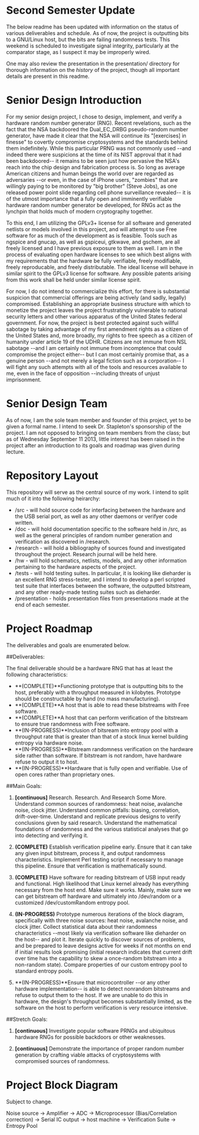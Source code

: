 Second Semester Update
======================

The below readme has been updated with information on the status of various 
deliverables and schedule. As of now, the project is outputting bits to a
GNU/Linux host, but the bits are failing randomness tests. This weekend is
scheduled to investigate signal integrity, particularly at the comparator
stage, as I suspect it may be improperly wired.

One may also review the presentation in the presentation/ directory for
thorough information on the *history* of the project, though all important
details are present in this readme.

Senior Design Introduction
==========================

For my senior design project, I chose to design, implement, and verify a 
hardware random number generator (RNG). Recent revelations, such as the fact
that the NSA backdoored the Dual\_EC\_DRBG pseudo-random number generator, have
made it clear that the NSA will continue its "[exercises] in finesse" to
covertly compromise cryptosystems and the standards behind them indefinitely.
While this particular PRNG was not commonly used --and indeed there were
suspicions at the time of its NIST approval that it had been backdoored-- it
remains to be seen just how pervasive the NSA's reach into the chip design and
fabrication process is. So long as average American citizens and human beings
the world over are regarded as adversaries --or even, in the case of iPhone
users, "zombies" that are willingly paying to be monitored by "big brother"
(Steve Jobs), as one released power point slide regarding cell phone
surveillance revealed-- it is of the utmost importance that a fully open and
imminently verifiable hardware random number generator be developed, for RNGs
act as the lynchpin that holds much of modern cryptography together.

To this end, I am utilizing the GPLv3+ license for all software and generated
netlists or models involved in this project, and will attempt to use Free
software for as much of the development as is feasible. Tools such as ngspice 
and gnucap, as well as gspiceui, gtkwave, and gschem, are all freely licensed
and I have previous exposure to them as well. I am in the process of evaluating
open hardware licenses to see which best aligns with my requirements that the
hardware be fully verifiable, freely modifiable, freely reproducable, and
freely distributable. The ideal license will behave in similar spirit to the
GPLv3 license for software. Any possible patents arising from this work shall
be held under similar license spirit.

For now, I do not intend to commercialize this effort, for there is substantial
suspicion that commercial offerings are being actively (and sadly, legally)
compromised. Establishing an appropriate business structure with which to
monetize the project leaves the project frustratingly vulnerable to national
security letters and other various apparatus of the United States federal
government. For now, the project is best protected against such willful
sabotage by taking advantage of my first amendment rights as a citizen of the
United States and, more broadly, my rights to free speech as a citizen of
humanity under article 19 of the UDHR. Citizens are not immune from NSL
sabotage --and I am certainly not immune from incomptence that could compromise
the project either-- but I can most certainly promise that, as a genuine person
--and not merely a legal fiction such as a corporation-- I will fight any such
attempts with all of the tools and resources available to me, even in the face
of opposition --including threats of unjust imprisonment.

Senior Design Team
==================

As of now, I am the sole team member and founder of this project, yet to be 
given a formal name. I intend to seek Dr. Stapleton's sponsorship of the 
project. I am not opposed to bringing on team members from the class; but 
as of Wednesday September 11 2013, little interest has been raised in the 
project after an introduction to its goals and roadmap was given during 
lecture. 

Repository Layout
=================

This repository will serve as the central source of my work. I intend to split 
much of it into the following heirarchy:

* /src - will hold source code for interfacing between the hardware and the USB
  serial port, as well as any other daemons or verifyer code written.
* /doc - will hold documentation specific to the software held in /src, as well
  as the general principles of random number generation and verification as
discovered in /research.
* /research - will hold a bibliography of sources found and investigated
  throughout the project. Research journal will be held here.
* /hw - will hold schematics, netlists, models, and any other information
  pertaining to the hardware aspects of the project.
* /tests - will hold testing suites. In particular, it is looking like
  dieharder is an excellent RNG stress-tester, and I intend to develop a perl
scripted test suite that interfaces between the software, the outputted
bitstream, and any other ready-made testing suites such as dieharder.
* /presentation - holds presentation files from presentations made at the end
  of each semester.

Project Roadmap
===============

The deliverables and goals are enumerated below.

##Deliverables:

The final deliverable should be a hardware RNG that has at least the following 
characteristics:

* **(COMPLETE)**Functioning prototype that is outputting bits to the host,
  preferably with a throughput measured in kilobytes. Prototype should be
constructable by hand (no mass manufacturing).
* **(COMPLETE)**A host that is able to read these bitstreams with Free
  software.
* **(COMPLETE)**A host that can perform verification of the bitstream to ensure
  true randomness with Free software.
* **(IN-PROGRESS)**Inclusion of bitsream into entropy pool with a throughput
  rate that is greater than that of a stock linux kernel building entropy via
hardware noise.
* **(IN-PROGRESS)**Bitstream randomness verification on the hardware side
  rather than software.  If bitstream is not random, have hardware refuse to
output it to host.
* **(IN-PROGRESS)**Hardware that is fully open and verifiable. Use of open
  cores rather than proprietary ones.

##Main Goals:

1. **[continuous]** Research. Research. And Research Some More. Understand
   common sources of randomness: heat noise, avalanche noise, clock jitter.
Understand common pitfalls: biasing, correlation, drift-over-time. Understand
and replicate previous designs to verify conclusions given by said research.
Understand the mathematical foundations of randomness and the various
statistical analyses that go into detecting and verifying it.

2. **(COMPLETE)** Establish verification pipeline early.  Ensure that it can
   take any given input bitstream, process it, and output randomness
characteristics. Implement Perl testing script if necessary to manage this
pipeline. Ensure that verification is mathematically sound.

3. **(COMPLETE)** Have software for reading bitstream of USB input ready and
   functional.  High likelihood that Linux kernel already has everything
necessary from the host end. Make sure it works. Mainly, make sure we can get
bitstream off hardware and ultimately into /dev/random or a customized
/dev/customRandom entropy pool.

4. **(IN-PROGRESS)** Prototype numerous iterations of the block diagram,
   specifically with three noise sources: heat noise, avalanche noise, and
clock jitter. Collect statistical data about their randomness characteristics
--most likely via verification software like dieharder on the host-- and plot
it.  Iterate quickly to discover sources of problems, and be prepared to leave
designs active for weeks if not months on end if initial results look promising
(initial research indicates that current drift over time has the capability to
skew a once-random bitstream into a non-random state).  Compare properties of
our custom entropy pool to standard entropy pools.

5. **(IN-PROGRESS)**Ensure that microcontroller --or any other hardware
   implementation-- is able to detect nonrandom bitstreams and refuse to output
them to the host. If we are unable to do this in hardware, the design's
throughput becomes substantially limited, as the software on the host to
perform verification is very resource intensive. 

##Stretch Goals:

1. **[continuous]** Investigate popular software PRNGs and ubiquitous hardware
   RNGs for possible backdoors or other weaknesses.

2. **[continuous]** Demonstrate the importance of proper random number
   generation by crafting viable attacks of cryptosystems with compromised
sources of randomness.

Project Block Diagram
=====================

Subject to change.

Noise source -> Amplifier -> ADC -> Microprocessor (Bias/Correlation correction) -> Serial IC output -> host machine -> Verification Suite -> Entropy Pool
